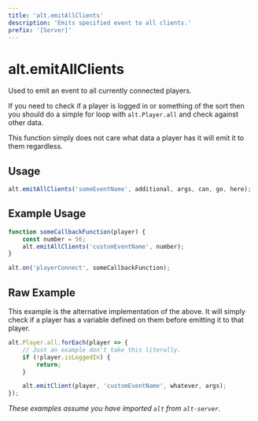 ```yaml
---
title: 'alt.emitAllClients'
description: 'Emits specified event to all clients.'
prefix: '[Server]'
---
```


# alt.emitAllClients

Used to emit an event to all currently connected players. 

If you need to check if a player is logged in or something of the sort then you should do a simple for loop with `alt.Player.all` and check against other data.

This function simply does not care what data a player has it will emit it to them regardless.

## Usage

```js
alt.emitAllClients('someEventName', additional, args, can, go, here);
```

## Example Usage

```js
function someCallbackFunction(player) {
    const number = 56;
    alt.emitAllClients('customEventName', number);
}

alt.on('playerConnect', someCallbackFunction);
```

## Raw Example

This example is the alternative implementation of the above. It will simply check if a player has a variable defined on them before emitting it to that player.


```js
alt.Player.all.forEach(player => {
    // Just an example don't take this literally.
    if (!player.isLoggedIn) {
        return;
    }

    alt.emitClient(player, 'customEventName', whatever, args);
});
```

_These examples assume you have imported `alt` from `alt-server`._